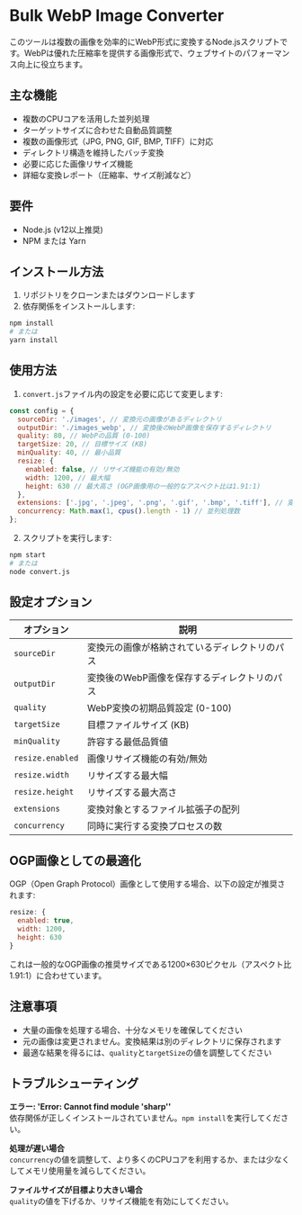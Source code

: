 # Bulk WebP Image Converter

このツールは複数の画像を効率的にWebP形式に変換するNode.jsスクリプトです。WebPは優れた圧縮率を提供する画像形式で、ウェブサイトのパフォーマンス向上に役立ちます。

## 主な機能

- 複数のCPUコアを活用した並列処理
- ターゲットサイズに合わせた自動品質調整
- 複数の画像形式（JPG, PNG, GIF, BMP, TIFF）に対応
- ディレクトリ構造を維持したバッチ変換
- 必要に応じた画像リサイズ機能
- 詳細な変換レポート（圧縮率、サイズ削減など）

## 要件

- Node.js (v12以上推奨)
- NPM または Yarn

## インストール方法

1. リポジトリをクローンまたはダウンロードします
2. 依存関係をインストールします:

```bash
npm install
# または
yarn install
```

## 使用方法

1. `convert.js`ファイル内の設定を必要に応じて変更します:

```javascript
const config = {
  sourceDir: './images', // 変換元の画像があるディレクトリ
  outputDir: './images_webp', // 変換後のWebP画像を保存するディレクトリ
  quality: 80, // WebPの品質 (0-100)
  targetSize: 20, // 目標サイズ (KB)
  minQuality: 40, // 最小品質
  resize: {
    enabled: false, // リサイズ機能の有効/無効
    width: 1200, // 最大幅
    height: 630 // 最大高さ (OGP画像用の一般的なアスペクト比は1.91:1)
  },
  extensions: ['.jpg', '.jpeg', '.png', '.gif', '.bmp', '.tiff'], // 変換対象の拡張子
  concurrency: Math.max(1, cpus().length - 1) // 並列処理数
};
```

2. スクリプトを実行します:

```bash
npm start
# または
node convert.js
```

## 設定オプション

| オプション | 説明 |
|------------|------|
| `sourceDir` | 変換元の画像が格納されているディレクトリのパス |
| `outputDir` | 変換後のWebP画像を保存するディレクトリのパス |
| `quality` | WebP変換の初期品質設定 (0-100) |
| `targetSize` | 目標ファイルサイズ (KB) |
| `minQuality` | 許容する最低品質値 |
| `resize.enabled` | 画像リサイズ機能の有効/無効 |
| `resize.width` | リサイズする最大幅 |
| `resize.height` | リサイズする最大高さ |
| `extensions` | 変換対象とするファイル拡張子の配列 |
| `concurrency` | 同時に実行する変換プロセスの数 |

## OGP画像としての最適化

OGP（Open Graph Protocol）画像として使用する場合、以下の設定が推奨されます:

```javascript
resize: {
  enabled: true,
  width: 1200,
  height: 630
}
```

これは一般的なOGP画像の推奨サイズである1200×630ピクセル（アスペクト比1.91:1）に合わせています。

## 注意事項

- 大量の画像を処理する場合、十分なメモリを確保してください
- 元の画像は変更されません。変換結果は別のディレクトリに保存されます
- 最適な結果を得るには、`quality`と`targetSize`の値を調整してください

## トラブルシューティング

**エラー: 'Error: Cannot find module 'sharp''**  
依存関係が正しくインストールされていません。`npm install`を実行してください。

**処理が遅い場合**  
`concurrency`の値を調整して、より多くのCPUコアを利用するか、または少なくしてメモリ使用量を減らしてください。

**ファイルサイズが目標より大きい場合**  
`quality`の値を下げるか、リサイズ機能を有効にしてください。
